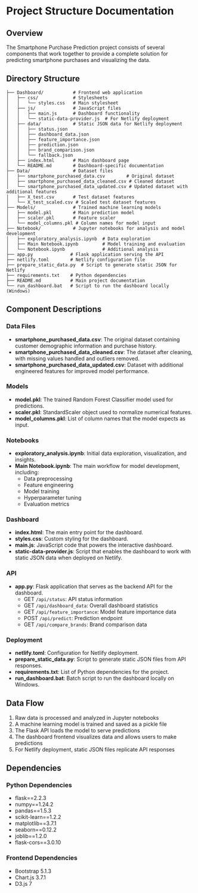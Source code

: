 # Project Structure Documentation

## Overview

The Smartphone Purchase Prediction project consists of several components that work together to provide a complete solution for predicting smartphone purchases and visualizing the data.

## Directory Structure

```
├── Dashboard/           # Frontend web application
│   ├── css/             # Stylesheets
│   │   └── styles.css   # Main stylesheet
│   ├── js/              # JavaScript files
│   │   ├── main.js      # Dashboard functionality
│   │   └── static-data-provider.js  # For Netlify deployment
│   ├── data/            # Static JSON data for Netlify deployment
│   │   ├── status.json
│   │   ├── dashboard_data.json
│   │   ├── feature_importance.json
│   │   ├── prediction.json
│   │   ├── brand_comparison.json
│   │   └── fallback.json
│   ├── index.html       # Main dashboard page
│   └── README.md        # Dashboard-specific documentation
├── Data/                # Dataset files
│   ├── smartphone_purchased_data.csv        # Original dataset
│   ├── smartphone_purchased_data_cleaned.csv # Cleaned dataset
│   └── smartphone_purchased_data_updated.csv # Updated dataset with additional features
│   ├── X_test.csv       # Test dataset features
│   └── X_test_scaled.csv # Scaled test dataset features
├── Models/              # Trained machine learning models
│   ├── model.pkl        # Main prediction model
│   ├── scaler.pkl       # Feature scaler
│   └── model_columns.pkl # Column names for model input
├── Notebook/            # Jupyter notebooks for analysis and model development
│   ├── exploratory_analysis.ipynb  # Data exploration
│   ├── Main Notebook.ipynb         # Model training and evaluation
│   └── Notebook.ipynb              # Additional analysis
├── app.py              # Flask application serving the API
├── netlify.toml        # Netlify configuration file
├── prepare_static_data.py  # Script to generate static JSON for Netlify
├── requirements.txt    # Python dependencies
├── README.md           # Main project documentation
└── run_dashboard.bat   # Script to run the dashboard locally (Windows)
```

## Component Descriptions

### Data Files

- **smartphone_purchased_data.csv**: The original dataset containing customer demographic information and purchase history.
- **smartphone_purchased_data_cleaned.csv**: The dataset after cleaning, with missing values handled and outliers removed.
- **smartphone_purchased_data_updated.csv**: Dataset with additional engineered features for improved model performance.

### Models

- **model.pkl**: The trained Random Forest Classifier model used for predictions.
- **scaler.pkl**: StandardScaler object used to normalize numerical features.
- **model_columns.pkl**: List of column names that the model expects as input.

### Notebooks

- **exploratory_analysis.ipynb**: Initial data exploration, visualization, and insights.
- **Main Notebook.ipynb**: The main workflow for model development, including:
  - Data preprocessing
  - Feature engineering
  - Model training
  - Hyperparameter tuning
  - Evaluation metrics

### Dashboard

- **index.html**: The main entry point for the dashboard.
- **styles.css**: Custom styling for the dashboard.
- **main.js**: JavaScript code that powers the interactive dashboard.
- **static-data-provider.js**: Script that enables the dashboard to work with static JSON data when deployed on Netlify.

### API

- **app.py**: Flask application that serves as the backend API for the dashboard.
  - GET `/api/status`: API status information
  - GET `/api/dashboard_data`: Overall dashboard statistics
  - GET `/api/feature_importance`: Model feature importance data
  - POST `/api/predict`: Prediction endpoint
  - GET `/api/compare_brands`: Brand comparison data

### Deployment

- **netlify.toml**: Configuration for Netlify deployment.
- **prepare_static_data.py**: Script to generate static JSON files from API responses.
- **requirements.txt**: List of Python dependencies for the project.
- **run_dashboard.bat**: Batch script to run the dashboard locally on Windows.

## Data Flow

1. Raw data is processed and analyzed in Jupyter notebooks
2. A machine learning model is trained and saved as a pickle file
3. The Flask API loads the model to serve predictions
4. The dashboard frontend visualizes data and allows users to make predictions
5. For Netlify deployment, static JSON files replicate API responses

## Dependencies

### Python Dependencies
- flask==2.2.3
- numpy==1.24.2
- pandas==1.5.3
- scikit-learn==1.2.2
- matplotlib==3.7.1
- seaborn==0.12.2
- joblib==1.2.0
- flask-cors==3.0.10

### Frontend Dependencies
- Bootstrap 5.1.3
- Chart.js 3.7.1
- D3.js 7
